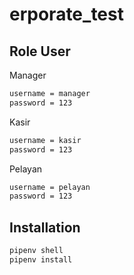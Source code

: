 # erporate_test

## Role User

Manager

```bash
username = manager
password = 123
```

Kasir

```bash
username = kasir
password = 123
```

Pelayan

```bash
username = pelayan
password = 123
```

## Installation

```bash
pipenv shell
pipenv install
```